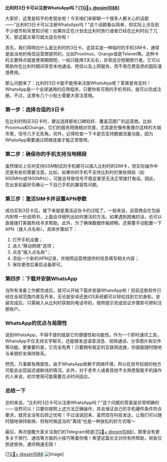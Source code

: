 **比利时3日卡可以注册WhatsApp吗？[[TG💪+ @esim1088](https://t.me/s/esim1088)]**

大家好，这里是知乎的老朋友啦！今天咱们来聊聊一个很多人都关心的话题——“比利时3日卡可以注册WhatsApp吗？”这个话题看似简单，但实际上涉及到不少细节和背景知识呢！如果你正在计划去比利时旅行或者已经在比利时玩了几天，那这篇文章可就太适合你啦！

首先，我们得明白什么是比利时的3日卡。这其实是一种临时的手机SIM卡，通常是由当地的电信运营商提供的，比如Proximus、Orange或是Telenet等。这种卡的主要特点就是使用期限短，一般只能用3天左右，非常适合短期旅行者。它可以帮助你在比利时期间享受本地通话、短信以及上网服务，而不用花费高昂的国际漫游费用。

那么问题来了：比利时3日卡能不能用来注册WhatsApp呢？答案是肯定的！WhatsApp是一个全球通用的应用程序，只要你有可用的手机号码，就可以完成注册。不过，这里有几个小贴士需要大家注意哦。

### 第一步：选择合适的3日卡

在比利时购买3日卡时，建议选择那些口碑较好、覆盖范围广的运营商。比如Proximus和Orange，它们的服务网络相对完善，尤其是在像布鲁塞尔这样的大城市里，信号几乎无死角。另外，记得检查一下卡是否支持数据流量功能，因为WhatsApp需要通过网络连接才能正常使用。

### 第二步：确保你的手机支持当地频段

虽然理论上任何支持GSM制式的手机都可以插入比利时的SIM卡，但实际操作中还是有些坑需要注意。比如，如果你的手机不支持比利时的某些频段（如900MHz或1800MHz），可能会导致信号不稳定甚至无法正常拨打电话。因此，在出发前最好先确认一下自己手机的兼容性问题。

### 第三步：激活SIM卡并设置APN参数

成功买到3日卡后，接下来就是激活这张卡的过程了。一般来说，运营商会在包装内附带一份说明书，上面会详细列出如何激活的方法。如果遇到困难的话，也可以直接拨打客服热线寻求帮助。此外，为了确保数据传输顺畅，还需要手动配置一下APN（接入点名称）。具体步骤如下：

1. 打开手机设置；
2. 进入“移动网络”选项；
3. 点击“接入点名称”；
4. 添加一个新的APN记录，并按照运营商提供的信息填写相关内容；
5. 保存更改后重启设备即可。

### 第四步：下载并安装WhatsApp

当所有准备工作都完成后，就可以开始下载并安装WhatsApp啦！目前这款软件已经在全球范围内普及开来，无论是安卓还是iOS系统都可以轻松找到它的身影。安装完成后，只需输入从比利时获取的电话号码，按照提示完成验证步骤即可顺利注册账户。

### WhatsApp的优点与局限性

说到WhatsApp，不得不提的就是它的便捷性和功能性。作为一个即时通讯工具，WhatsApp不仅支持文字聊天，还能够发送语音消息、视频通话、分享图片和文件等功能。更重要的是，它完全免费！只要拥有稳定的互联网连接，你就能随时随地与亲朋好友保持联系。

然而，凡事都有两面性。由于WhatsApp依赖于网络环境，所以在信号较弱的地方可能会出现延迟或断线的情况。此外，对于老年人或者其他不太熟悉智能手机操作的人来说，初次使用可能需要花点时间适应。

### 总结一下

总的来说，“比利时3日卡可以注册WhatsApp吗？”这个问题的答案是非常明确的——当然可以！只要你按照上述方法正确操作，并且保证自己的手机硬件条件符合要求，就完全没有后顾之忧啦！不过话说回来，虽然现在科技发达，让我们可以随时随地保持联络，但有时候适当的“离线”也是一种放松的好方式哦～

最后，再次提醒大家关注我们的Telegram频道[[TG💪+ @esim1088](https://t.me/s/esim1088)]，那里会有更多关于旅行、通信等方面的小技巧等着你哦！希望这篇长文对你有所帮助，祝各位旅途愉快，通讯畅通无阻！

[[TG💪+ @esim1088](https://t.me/s/esim1088) ![Image](https://i.postimg.cc/4NQfJmqS/Snipaste-2025-05-13-00-14-12.png)]